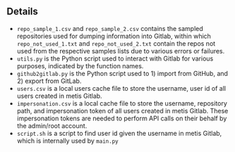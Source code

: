 ## Details
- `repo_sample_1.csv` and `repo_sample_2.csv` contains the sampled repositories used for dumping information into Gitlab, within which `repo_not_used_1.txt` and `repo_not_used_2.txt` contain the repos not used from the respective samples lists due to various errors or failures.
- `utils.py` is the Python script used to interact with Gitlab for various purposes, indicated by the function names.
- `github2gitlab.py` is the Python script used to 1) import from GitHub, and 2) export from GitLab.
- `users.csv` is a local users cache file to store the username, user id of all users created in metis Gitlab.
- `impersonation.csv` is a local cache file to store the username, repository path, and impersonation token of all users created in metis Gitlab. These impersonation tokens are needed to perform API calls on their behalf by the admin/root account.
- `script.sh` is a script to find user id given the username in metis Gitlab, which is internally used by `main.py`